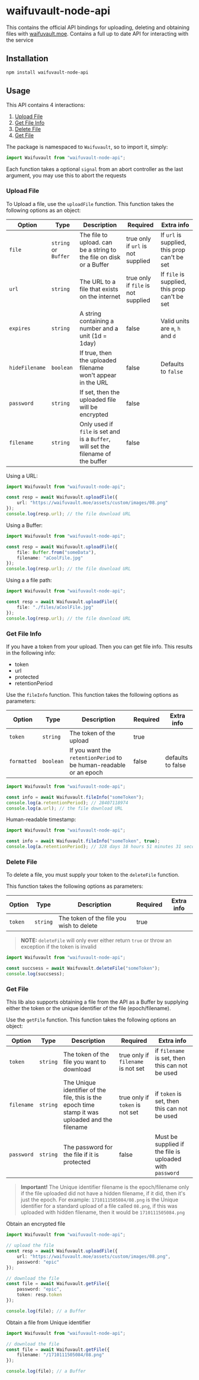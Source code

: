# waifuvault-node-api

This contains the official API bindings for uploading, deleting and obtaining files
with [waifuvault.moe](https://waifuvault.moe/). Contains a full up to date API for interacting with the service

## Installation

```sh
npm install waifuvault-node-api
```

## Usage

This API contains 4 interactions:

1. [Upload File](#upload-file)
2. [Get File Info](#get-file-info)
3. [Delete File](#delete-file)
4. [Get File](#get-file)

The package is namespaced to `Waifuvault`, so to import it, simply:

```ts
import Waifuvault from "waifuvault-node-api";
```

Each function takes a optional `signal` from an abort controller as the last argument,
you may use this to abort the requests

### Upload File<a id="upload-file"></a>

To Upload a file, use the `uploadFile` function. This function takes the following options as an object:

| Option         | Type                 | Description                                                                       | Required                            | Extra info                                    |
|----------------|----------------------|-----------------------------------------------------------------------------------|-------------------------------------|-----------------------------------------------|
| `file`         | `string` or `Buffer` | The file to upload. can be a string to the file on disk or a Buffer               | true only if `url` is not supplied  | If `url` is supplied, this prop can't be set  |
| `url`          | `string`             | The URL to a file that exists on the internet                                     | true only if `file` is not supplied | If `file` is supplied, this prop can't be set |
| `expires`      | `string`             | A string containing a number and a unit (1d = 1day)                               | false                               | Valid units are `m`, `h` and `d`              |
| `hideFilename` | `boolean`            | If true, then the uploaded filename won't appear in the URL                       | false                               | Defaults to `false`                           |
| `password`     | `string`             | If set, then the uploaded file will be encrypted                                  | false                               |                                               |
| `filename`     | `string`             | Only used if `file` is set and is a `Buffer`, will set the filename of the buffer | false                               |                                               |

Using a URL:

```ts
import Waifuvault from "waifuvault-node-api";

const resp = await Waifuvault.uploadFile({
    url: "https://waifuvault.moe/assets/custom/images/08.png"
});
console.log(resp.url); // the file download URL
```

Using a Buffer:

```ts
import Waifuvault from "waifuvault-node-api";

const resp = await Waifuvault.uploadFile({
    file: Buffer.from("someData"),
    filename: "aCoolFile.jpg"
});
console.log(resp.url); // the file download URL
```

Using a a file path:

```ts
import Waifuvault from "waifuvault-node-api";

const resp = await Waifuvault.uploadFile({
    file: "./files/aCoolFile.jpg"
});
console.log(resp.url); // the file download URL
```

### Get File Info<a id="get-file-info"></a>

If you have a token from your upload. Then you can get file info. This results in the following info:

* token
* url
* protected
* retentionPeriod

Use the `fileInfo` function. This function takes the following options as parameters:

| Option      | Type      | Description                                                        | Required | Extra info        |
|-------------|-----------|--------------------------------------------------------------------|----------|-------------------|
| `token`     | `string`  | The token of the upload                                            | true     |                   |
| `formatted` | `boolean` | If you want the `retentionPeriod` to be human-readable or an epoch | false    | defaults to false |

```ts
import Waifuvault from "waifuvault-node-api";

const info = await Waifuvault.fileInfo("someToken");
console.log(a.retentionPeriod); // 28407118974
console.log(a.url); // the file download URL
```

Human-readable timestamp:

```ts
import Waifuvault from "waifuvault-node-api";

const info = await Waifuvault.fileInfo("someToken", true);
console.log(a.retentionPeriod); // 328 days 18 hours 51 minutes 31 seconds
```

### Delete File<a id="delete-file"></a>

To delete a file, you must supply your token to the `deleteFile` function.

This function takes the following options as parameters:

| Option  | Type     | Description                              | Required | Extra info |
|---------|----------|------------------------------------------|----------|------------|
| `token` | `string` | The token of the file you wish to delete | true     |            |

> **NOTE:** `deleteFile` will only ever either return `true` or throw an exception if the token is invalid 

```ts
import Waifuvault from "waifuvault-node-api";

const succsess = await Waifuvault.deleteFile("someToken");
console.log(succsess);
```

### Get File<a id="get-file"></a>

This lib also supports obtaining a file from the API as a Buffer by supplying either the token or the unique identifier
of the file (epoch/filename).

Use the `getFile` function. This function takes the following options an object:

| Option     | Type     | Description                                                                                      | Required                           | Extra info                                               |
|------------|----------|--------------------------------------------------------------------------------------------------|------------------------------------|----------------------------------------------------------|
| `token`    | `string` | The token of the file you want to download                                                       | true only if `filename` is not set | if `filename` is set, then this can not be used          |
| `filename` | `string` | The Unique identifier of the file, this is the epoch time stamp it was uploaded and the filename | true only if `token` is not set    | if `token` is set, then this can not be used             |
| `password` | `string` | The password for the file if it is protected                                                     | false                              | Must be supplied if the file is uploaded with `password` |

> **Important!** The Unique identifier filename is the epoch/filename only if the file uploaded did not have a hidden
> filename, if it did, then it's just the epoch.
> For example: `1710111505084/08.png` is the Unique identifier for a standard upload of a file called `08.png`, if this
> was uploaded with hidden filename, then it would be `1710111505084.png`

Obtain an encrypted file

```ts
import Waifuvault from "waifuvault-node-api";

// upload the file
const resp = await Waifuvault.uploadFile({
    url: "https://waifuvault.moe/assets/custom/images/08.png",
    password: "epic"
});

// download the file
const file = await Waifuvault.getFile({
    password: "epic",
    token: resp.token
});

console.log(file); // a Buffer
```

Obtain a file from Unique identifier

```ts
import Waifuvault from "waifuvault-node-api";

// download the file
const file = await Waifuvault.getFile({
    filename: "/1710111505084/08.png"
});

console.log(file); // a Buffer
```
